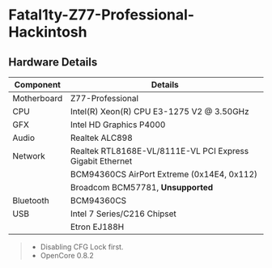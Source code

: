 # Fatal1ty-Z77-Professional-Hackintosh
## Hardware Details
| Component | Details  |
|---|---|
|Motherboard| Z77-Professional|
|CPU| Intel(R) Xeon(R) CPU E3-1275 V2 @ 3.50GHz |
|GFX| Intel HD Graphics P4000 |
| Audio | Realtek	ALC898 |
| Network | Realtek RTL8168E-VL/8111E-VL PCI Express Gigabit Ethernet |
|  | BCM94360CS AirPort Extreme  (0x14E4, 0x112) |
|  | Broadcom BCM57781, **Unsupported** |
| Bluetooth | BCM94360CS |
| USB | Intel 7 Series/C216 Chipset |
|  | Etron EJ188H |

> - Disabling CFG Lock first.  
> - OpenCore 0.8.2
